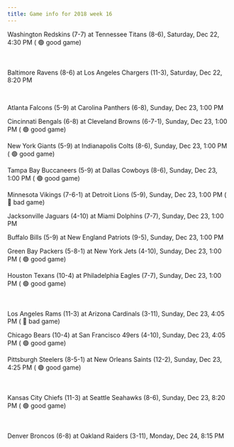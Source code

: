```yaml
---
title: Game info for 2018 week 16
---
```

Washington Redskins (7-7) at Tennessee Titans (8-6), Saturday, Dec 22, 4:30 PM (	:green_circle: good game)


<br/>

Baltimore Ravens (8-6) at Los Angeles Chargers (11-3), Saturday, Dec 22, 8:20 PM


<br/>

Atlanta Falcons (5-9) at Carolina Panthers (6-8), Sunday, Dec 23, 1:00 PM

Cincinnati Bengals (6-8) at Cleveland Browns (6-7-1), Sunday, Dec 23, 1:00 PM (	:green_circle: good game)

New York Giants (5-9) at Indianapolis Colts (8-6), Sunday, Dec 23, 1:00 PM (	:green_circle: good game)

Tampa Bay Buccaneers (5-9) at Dallas Cowboys (8-6), Sunday, Dec 23, 1:00 PM (	:green_circle: good game)

Minnesota Vikings (7-6-1) at Detroit Lions (5-9), Sunday, Dec 23, 1:00 PM (	:red_circle: bad game)

Jacksonville Jaguars (4-10) at Miami Dolphins (7-7), Sunday, Dec 23, 1:00 PM

Buffalo Bills (5-9) at New England Patriots (9-5), Sunday, Dec 23, 1:00 PM

Green Bay Packers (5-8-1) at New York Jets (4-10), Sunday, Dec 23, 1:00 PM (	:green_circle: good game)

Houston Texans (10-4) at Philadelphia Eagles (7-7), Sunday, Dec 23, 1:00 PM (	:green_circle: good game)


<br/>

Los Angeles Rams (11-3) at Arizona Cardinals (3-11), Sunday, Dec 23, 4:05 PM (	:red_circle: bad game)

Chicago Bears (10-4) at San Francisco 49ers (4-10), Sunday, Dec 23, 4:05 PM (	:green_circle: good game)

Pittsburgh Steelers (8-5-1) at New Orleans Saints (12-2), Sunday, Dec 23, 4:25 PM (	:green_circle: good game)


<br/>

Kansas City Chiefs (11-3) at Seattle Seahawks (8-6), Sunday, Dec 23, 8:20 PM (	:green_circle: good game)


<br/>

Denver Broncos (6-8) at Oakland Raiders (3-11), Monday, Dec 24, 8:15 PM


